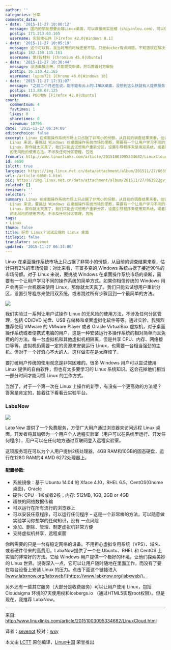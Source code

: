 ```yaml
---
author: ''
categories: 分享
comments_data:
- date: '2015-11-27 10:00:12'
  message: 国内的朋友想要云端Linux桌面，可以直接来实验楼（shiyanlou.com），可以保存云端环境、支持SSH直连，相当于在云端有一台独享的Linux开发机
  postip: 171.213.63.165
  username: 实验楼石伟 [Firefox 42.0|Windows 8.1]
- date: '2015-11-27 10:05:19'
  message: 这个可以有，我当时用的时候还是不错，只是docker有点问题，不知道现在解决没有，帮你们支持下，我有个师兄还在实验楼做课程
  postip: 182.150.135.161
  username: 第7段材料 [Chromium 45.0|Ubuntu]
- date: '2015-11-27 10:30:44'
  message: 没法直接注册，只能提交申请，然后等着对方审批
  postip: 36.110.42.165
  username: lupus721 [Chrome 46.0|Windows 10]
- date: '2015-11-27 17:31:07'
  message: "之前二个月还在说，能不能有云上的LINUX桌面，没想到这么快就有人提供服务了～<br />\r\n再说一句：有没有云上的妹子呢？<br />\r\n哈哈哈....是不是要二个月之后看结果！"
  postip: 113.88.67.125
  username: POCMON [Firefox 42.0|Ubuntu]
count:
  commentnum: 4
  favtimes: 1
  likes: 0
  sharetimes: 0
  viewnum: 10796
date: '2015-11-27 06:34:00'
editorchoice: false
excerpt: Linux 在桌面操作系统市场上只占据了非常小的份额，从目前的调查结果来看，估计只有2%的市场份额；对比来看，丰富多变的 Windows 系统占据了接近90%的市场份额。对于
  Linux 来说，要挑战 Windows 在桌面操作系统市场的垄断，需要有一个让用户学习不同的操作系统的简单方式。如果你相信传统的 Windows 用户会再买一台机器来使用
  Linux，那你就太天真了。我们只能去试想用户重新分区，设置引导程序来使用双系统，或者跳过所有步骤回到一个最简单的方法。  我们实验过一系列让用户试操作 Linux
  的无风险的使用方法，不涉及任何分区管理，包括
fromurl: http://www.linuxlinks.com/article/20151003095334682/LinuxCloud.html
id: 6650
islctt: true
largepic: https://img.linux.net.cn/data/attachment/album/201511/27/063922gvj4i44y4ozjljz4.jpg
url: /article-6650-1.html
pic: https://img.linux.net.cn/data/attachment/album/201511/27/063922gvj4i44y4ozjljz4.jpg.thumb.jpg
related: []
reviewer: ''
selector: ''
summary: Linux 在桌面操作系统市场上只占据了非常小的份额，从目前的调查结果来看，估计只有2%的市场份额；对比来看，丰富多变的 Windows 系统占据了接近90%的市场份额。对于
  Linux 来说，要挑战 Windows 在桌面操作系统市场的垄断，需要有一个让用户学习不同的操作系统的简单方式。如果你相信传统的 Windows 用户会再买一台机器来使用
  Linux，那你就太天真了。我们只能去试想用户重新分区，设置引导程序来使用双系统，或者跳过所有步骤回到一个最简单的方法。  我们实验过一系列让用户试操作 Linux
  的无风险的使用方法，不涉及任何分区管理，包括
tags:
- Linux
thumb: false
title: 好奇 Linux？试试云端的 Linux 桌面
titlepic: false
translator: sevenot
updated: '2015-11-27 06:34:00'
---
```


Linux 在桌面操作系统市场上只占据了非常小的份额，从目前的调查结果来看，估计只有2%的市场份额；对比来看，丰富多变的 Windows 系统占据了接近90%的市场份额。对于 Linux 来说，要挑战 Windows 在桌面操作系统市场的垄断，需要有一个让用户学习不同的操作系统的简单方式。如果你相信传统的 Windows 用户会再买一台机器来使用 Linux，那你就太天真了。我们只能去试想用户重新分区，设置引导程序来使用双系统，或者跳过所有步骤回到一个最简单的方法。


![](/data/attachment/album/201511/27/063922gvj4i44y4ozjljz4.jpg)


我们实验过一系列让用户试操作 Linux 的无风险的使用方法，不涉及任何分区管理，包括 CD/DVD 光盘、USB 存储棒和桌面虚拟化软件等等。通过实验，我强烈推荐使用 VMware 的 VMware Player 或者 Oracle VirtualBox 虚拟机，对于桌面操作系统或者便携式电脑的用户，这是一种安装运行多操作系统的相对简单而且免费的的方法。每一台虚拟机和其他虚拟机相隔离，但是共享 CPU、内存、网络接口等等。虚拟机仍需要一定的资源来安装运行 Linux，也需要一台相当强劲的主机。但对于一个好奇心不大的人，这样做实在是太麻烦了。


要打破用户传统的使用观念是非常困难的。很多 Windows 用户可以尝试使用 Linux 提供的自由软件，但也有太多要学习的 Linux 系统知识。这会花掉他们相当一部分时间才能习惯 Linux 的工作方式。


当然了，对于一个第一次在 Linux 上操作的新手，有没有一个更高效的方法呢？答案是肯定的，接着往下看看云实验平台。


### LabxNow


![](/data/attachment/album/201511/27/063935drpz2wl6lmpnn5w5.jpg)


LabxNow 提供了一个免费服务，方便广大用户通过浏览器来访问远程 Linux 桌面。开发者将其加强为一个用户个人远程实验室（用户可以在系统里运行、开发任何程序），用户可以在任何地方通过互联网登入远程实验室。


这项服务现在可以为个人用户提供2核处理器，4GB RAM和10GB的固态硬盘，运行在128G RAM的4 AMD 6272处理器上。


#### 配置参数:


* 系统镜像：基于 Ubuntu 14.04 的 Xface 4.10，RHEL 6.5，CentOS(Gnome桌面)，Oracle
* 硬件: CPU - 1核或者2核；内存: 512MB, 1GB, 2GB or 4GB
* 超快的网络数据传输
* 可以运行在所有流行的浏览器上
* 可以安装任意程序，可以运行任何程序 – 这是一个非常棒的方法，可以随意做实验学习你想学的任何知识，没有 一点风险
* 添加、删除、管理、制定虚拟机非常方便
* 支持虚拟机共享，远程桌面


你所需要的只是一台有稳定网络的设备。不用担心虚拟专用系统（VPS）、域名、或者硬件带来的高费用。LabxNow提供了一个在 Ubuntu、RHEL 和 CentOS 上实验的非常好的方法。它给 Windows 用户提供一个极好的环境，让他们探索美妙的 Linux 世界。说得深入一点，它可以让用户随时随地在里面工作，而没有了要在每台设备上安装 Linux 的压力。点击下面这个链接进入 [www.labxnow.org/labxweb/](https://www.labxnow.org/labxweb/)。


另外还有一些其它服务（大部分是收费服务）可以让用户使用 Linux，包括 Cloudsigma 环境的7天使用权和Icebergs.io （通过HTML5实现root权限）。但是现在，我推荐 LabxNow。




---


来自: <http://www.linuxlinks.com/article/20151003095334682/LinuxCloud.html>


译者：[sevenot](https://github.com/sevenot) 校对：[wxy](https://github.com/wxy)


本文由 [LCTT](https://github.com/LCTT/TranslateProject) 原创编译，[Linux中国](https://linux.cn/) 荣誉推出